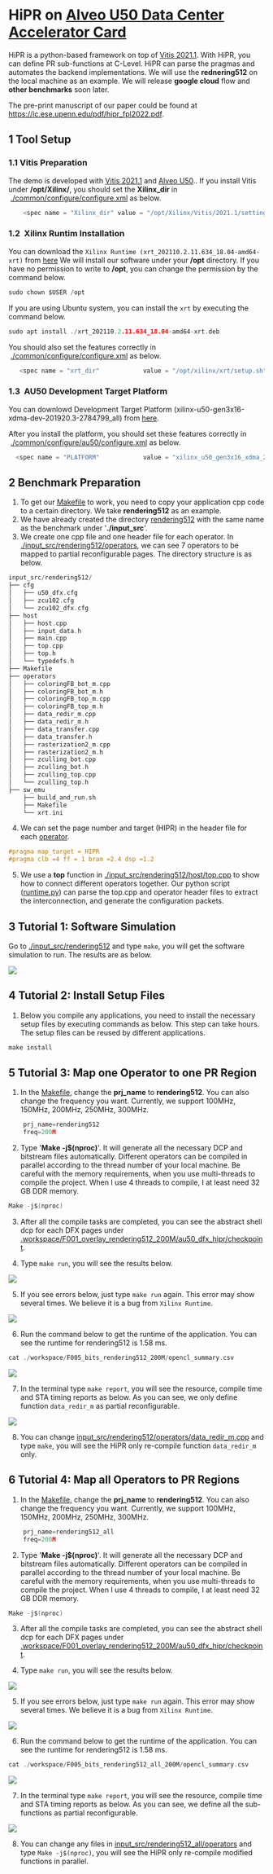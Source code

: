 # HiPR on [Alveo U50 Data Center Accelerator Card](https://www.xilinx.com/products/boards-and-kits/alveo/u50.html)
HiPR is a python-based framework on top of [Vitis 2021.1](https://www.xilinx.com/support/download/index.html/content/xilinx/en/downloadNav/vivado-design-tools/2021-1.html). With HiPR, you can define PR sub-functions at C-Level. HiPR can parse the pragmas and automates the backend implementations.
We will use the **rednering512** on the local machine as an example. We will release **google cloud** flow and **other benchmarks** soon later.

The pre-print manuscript of our paper could be found at https://ic.ese.upenn.edu/pdf/hipr_fpl2022.pdf.


## 1 Tool Setup

### 1.1 Vitis Preparation
The demo is developed with [Vitis 2021.1](https://www.xilinx.com/support/download/index.html/content/xilinx/en/downloadNav/vivado-design-tools/2021-1.html) 
and [Alveo U50](https://www.xilinx.com/products/boards-and-kits/alveo/u50.html)..
If you install Vitis under **/opt/Xilinx/**, you should set the **Xilinx_dir** in  [./common/configure/configure.xml](./common/configure/configure.xml) as below.
```c
    <spec name = "Xilinx_dir" value = "/opt/Xilinx/Vitis/2021.1/settings64.sh" />
```


### 1.2  Xilinx Runtim Installation
You can download the `Xilinx Runtime (xrt_202110.2.11.634_18.04-amd64-xrt)` from [here](https://www.xilinx.com/support/download/index.html/content/xilinx/en/downloadNav/alveo/u50.html)
We will install our software under your **/opt** directory. If you have no permission to write to **/opt**, you can change the permission by the command below.

```c
sudo chown $USER /opt
```

If you are using Ubuntu system, you can install the `xrt` by executing the command below.

```c
sudo apt install ./xrt_202110.2.11.634_18.04-amd64-xrt.deb
```


You should also set the features correctly in  [./common/configure/configure.xml](./common/configure/configure.xml) as below.

```c
   <spec name = "xrt_dir"            value = "/opt/xilinx/xrt/setup.sh" />
```

### 1.3  AU50 Development Target Platform
You can downlowd Development Target Platform (xilinx-u50-gen3x16-xdma-dev-201920.3-2784799_all) from [here](https://www.xilinx.com/support/download/index.html/content/xilinx/en/downloadNav/alveo/u50.html).

After you install the platform, you should set these features correctly in  [./common/configure/au50/configure.xml](./common/configure/au50/configure.xml) as below.


```c 
  <spec name = "PLATFORM"            value = "xilinx_u50_gen3x16_xdma_201920_3" />
```


## 2 Benchmark Preparation
1. To get our [Makefile](./Makefile) to work, you need to copy your application cpp
code to a certain directory. We take 
**rendering512** as an example.
2. We have already created the directory [rendering512](./input_src) with the same 
name as the benchmark under '**./input_src**'.
3. We create one cpp file and one header file for each operator. In 
[./input_src/rendering512/operators](./input_src/rendering512/operators), we
can see 7 operators to be mapped to partial reconfigurable pages.
The directory structure is as below.

```c
input_src/rendering512/
├── cfg
│   ├── u50_dfx.cfg
│   ├── zcu102.cfg
│   └── zcu102_dfx.cfg
├── host
│   ├── host.cpp
│   ├── input_data.h
│   ├── main.cpp
│   ├── top.cpp
│   ├── top.h
│   └── typedefs.h
├── Makefile
├── operators
│   ├── coloringFB_bot_m.cpp
│   ├── coloringFB_bot_m.h
│   ├── coloringFB_top_m.cpp
│   ├── coloringFB_top_m.h
│   ├── data_redir_m.cpp
│   ├── data_redir_m.h
│   ├── data_transfer.cpp
│   ├── data_transfer.h
│   ├── rasterization2_m.cpp
│   ├── rasterization2_m.h
│   ├── zculling_bot.cpp
│   ├── zculling_bot.h
│   ├── zculling_top.cpp
│   └── zculling_top.h
├── sw_emu
    ├── build_and_run.sh
    ├── Makefile
    └── xrt.ini

```

4. We can set the page number and target (HIPR) in the header file
for each [operator](input_src/rendering512/operators/data_redir_m.h).

```c
#pragma map_target = HIPR
#pragma clb =4 ff = 1 bram =2.4 dsp =1.2
```

5. We use a **top** function in [./input_src/rendering512/host/top.cpp](./input_src/rendering512/host/top.cpp)
to show how to connect different operators together. Our python script 
([runtime.py](./pr_flow/runtime.py)) can
parse the top.cpp and operator header files to extract the interconnection,
and generate the configuration packets.
 
## 3 Tutorial 1: Software Simulation
Go to [./input_src/rendering512](input_src/rendering512) and type `make`, you will get the software simulation to run. The results are as below.

![](./images/csimu.png)

## 4 Tutorial 2: Install Setup Files
1. Below you compile any applications, you need to install the necessary setup files by executing commands as below. This step can take hours. The setup files can be reused by different applications.

```c
make install
```

## 5 Tutorial 3: Map one Operator to one PR Region

1. In the [Makefile](./Makefile), change the **prj_name** to **rendering512**. You can also change the frequency you want. Currently, we support 100MHz, 150MHz, 200MHz, 250MHz, 300MHz.

```c
    prj_name=rendering512
    freq=200M
```

2. Type '**Make -j$(nproc)**'. It will generate all the necessary DCP and 
bitstream files automatically. Different operators can be compiled in 
parallel according to the thread number of your local machine. Be careful
with the memory requirements, when you use multi-threads to compile the 
project. When I use 4 threads to compile, I at least need 32 GB DDR 
memory.
```c
Make -j$(nproc)
```

3. After all the compile tasks are completed, you can see the abstract shell dcp for each DFX pages under [.workspace/F001_overlay_rendering512_200M/au50_dfx_hipr/checkpoint](workspace/F001_overlay_rendering512_200M/au50_dfx_hipr/checkpoint).

4. Type `make run`, you will see the results below.

![](images/bunny.png)

5. If you see errors below, just type `make run` again. This error may show several times. We believe it is a bug from `Xilinx Runtime`.

![](images/error.png)

6. Run the command below to get the runtime of the application. You can see the runtime for rendering512 is 1.58 ms.

```c
cat ./workspace/F005_bits_rendering512_200M/opencl_summary.csv
```

![](images/runtime_one.png)


7. In the terminal type `make report`, you will see the resource, compile time and STA timing reports as below. As you can see, we only define function `data_redir_m` as partial reconfigurable.

![](images/report_one.png)

8. You can change [input_src/rendering512/operators/data_redir_m.cpp](input_src/rendering512/operators/data_redir_m.cpp) and type `make`, you will see the HiPR only re-compile function `data_redir_m` only.


## 6 Tutorial 4: Map all Operators to PR Regions

1. In the [Makefile](./Makefile), change the **prj_name** to **rendering512**. You can also change the frequency you want. Currently, we support 100MHz, 150MHz, 200MHz, 250MHz, 300MHz.

```c
    prj_name=rendering512_all
    freq=200M
```

2. Type '**Make -j$(nproc)**'. It will generate all the necessary DCP and 
bitstream files automatically. Different operators can be compiled in 
parallel according to the thread number of your local machine. Be careful
with the memory requirements, when you use multi-threads to compile the 
project. When I use 4 threads to compile, I at least need 32 GB DDR 
memory.
```c
Make -j$(nproc)
```

3. After all the compile tasks are completed, you can see the abstract shell dcp for each DFX pages under [.workspace/F001_overlay_rendering512_200M/au50_dfx_hipr/checkpoint](workspace/F001_overlay_rendering512_200M/au50_dfx_hipr/checkpoint).

4. Type `make run`, you will see the results below.

![](images/bunny.png)

5. If you see errors below, just type `make run` again. This error may show several times. We believe it is a bug from `Xilinx Runtime`.

![](images/error.png)

6. Run the command below to get the runtime of the application. You can see the runtime for rendering512 is 1.58 ms.

```c
cat ./workspace/F005_bits_rendering512_all_200M/opencl_summary.csv
```

![](images/runtime_all.png)


7. In the terminal type `make report`, you will see the resource, compile time and STA timing reports as below. As you can see, we define all the sub-functions as partial reconfigurable.

![](images/report_all.png)

8. You can change any files in [input_src/rendering512_all/operators](input_src/rendering512_all/operators) and type `Make -j$(nproc)`, you will see the HiPR only re-compile modified functions in parallel.













